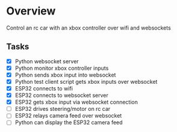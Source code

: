# Overview
 Control an rc car with an xbox controller over wifi and websockets

## Tasks
- [x] Python websocket server
- [x] Python monitor xbox controller inputs
- [x] Python sends xbox input into websocket
- [x] Python test client script gets xbox inputs over websocket
- [x] ESP32 connects to wifi
- [x] ESP32 connects to websocket server
- [x] ESP32 gets xbox input via websocket connection
- [ ] ESP32 drives steering/motor on rc car
- [ ] ESP32 relays camera feed over websocket
- [ ] Python can display the ESP32 camera feed
